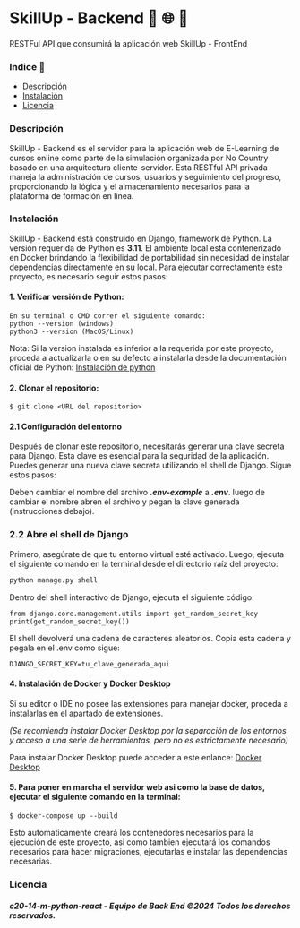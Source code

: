 # SkillUp - Backend 🏢 🌐 🔗

RESTFul API que consumirá la aplicación web SkillUp - FrontEnd

### Indice 📑

- [Descripción](#descripción)
- [Instalación](#instalación)
- [Licencia](#licencia)

### Descripción

SkillUp - Backend es el servidor para la aplicación web de E-Learning de cursos online como parte de la simulación organizada por No Country basado en una arquitectura cliente-servidor. Esta RESTful API privada maneja la administración de cursos, usuarios y seguimiento del progreso, proporcionando la lógica y el almacenamiento necesarios para la plataforma de formación en línea.


### Instalación

SkillUp - Backend está construido en Django, framework de Python. La versión requerida de Python es **3.11**. El ambiente local esta contenerizado en Docker brindando la flexibilidad de portabilidad sin necesidad de instalar dependencias directamente en su local. 
Para ejecutar correctamente este proyecto, es necesario seguir estos pasos:

#### 1. Verificar versión de Python:

    En su terminal o CMD correr el siguiente comando:
    python --version (windows)
    python3 --version (MacOS/Linux)
Nota: Si la version instalada es inferior a la requerida por este proyecto, proceda a actualizarla o en su defecto a instalarla desde la documentación oficial de Python:
[Instalación de python](https://www.python.org/downloads/)

#### 2. Clonar el repositorio:

    $ git clone <URL del repositorio>

#### 2.1 Configuración del entorno

Después de clonar este repositorio, necesitarás generar una clave secreta para Django. Esta clave es esencial para la seguridad de la aplicación. Puedes generar una nueva clave secreta utilizando el shell de Django. Sigue estos pasos:

Deben cambiar el nombre del archivo **_.env-example_** a **_.env_**. luego de cambiar el nombre abren el archivo y pegan la clave generada (instrucciones debajo).

### 2.2 Abre el shell de Django

Primero, asegúrate de que tu entorno virtual esté activado. Luego, ejecuta el siguiente comando en la terminal desde el directorio raíz del proyecto:

```bash
python manage.py shell
```
Dentro del shell interactivo de Django, ejecuta el siguiente código:

```
from django.core.management.utils import get_random_secret_key
print(get_random_secret_key())
```
El shell devolverá una cadena de caracteres aleatorios. Copia esta cadena y pegala en el .env como sigue:

```
DJANGO_SECRET_KEY=tu_clave_generada_aqui
```

#### 4. Instalación de Docker y Docker Desktop

Si su editor o IDE no posee las extensiones para manejar docker, proceda a instalarlas en el apartado de extensiones.

_(Se recomienda instalar Docker Desktop por la separación de los entornos y acceso a una serie de herramientas, pero no es estrictamente necesario)_

Para instalar Docker Desktop puede acceder a este enlance:
    [Docker Desktop](https://www.docker.com/products/docker-desktop/)

#### 5. Para poner en marcha el servidor web asi como la base de datos, ejecutar el siguiente comando en la terminal:
    
    $ docker-compose up --build

Esto automaticamente creará los contenedores necesarios para la ejecución de este proyecto, asi como tambien ejecutará los comandos necesarios para hacer migraciones, ejecutarlas e instalar las dependencias necesarias.

### Licencia
#### _c20-14-m-python-react - Equipo de Back End ©2024 Todos los derechos reservados._



    










